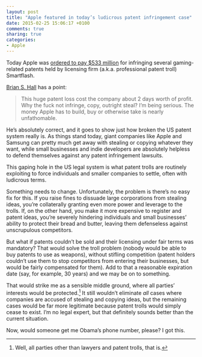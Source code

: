 ```yaml
---
layout: post
title: "Apple featured in today’s ludicrous patent infringement case"
date: 2015-02-25 15:06:17 +0100
comments: true
sharing: true
categories: 
- Apple
---
```


Today Apple was [ordered to pay $533 million](http://appleinsider.com/articles/15/02/25/jury-orders-apple-to-pay-533m-for-infringing-gaming-patents) for infringing several gaming-related patents held by licensing firm (a.k.a. professional patent troll) Smartflash. 

[Brian S. Hall](http://www.brianshall.com/jury-orders-apple-to-pay/) has a point:

> This huge patent loss cost the company about 2 days worth of profit. Why the fuck not infringe, copy, outright steal? I’m being serious. The money Apple has to build, buy or otherwise take is nearly unfathomable.

He’s absolutely correct, and it goes to show just how broken the US patent system really is. As things stand today, giant companies like Apple and Samsung can pretty much get away with stealing or copying whatever they want, while small businesses and indie developers are absolutely helpless to defend themselves against any patent infringement lawsuits. 

This gaping hole in the US legal system is what patent trolls are routinely exploiting to force individuals and smaller companies to settle, often with ludicrous terms.

Something needs to change. Unfortunately, the problem is there’s no easy fix for this. If you raise fines to dissuade large corporations from stealing ideas, you’re collaterally granting even more power and leverage to the trolls. If, on the other hand, you make it more expensive to register and patent ideas, you’re severely hindering individuals and small businesses’ ability to protect their bread and butter, leaving them defenseless against unscrupulous competitors.

But what if patents couldn’t be sold and their licensing under fair terms was mandatory? That would solve the troll problem (nobody would be able to buy patents to use as weapons), without stifling competition (patent holders couldn’t use them to stop competitors from entering their businesses, but would be fairly compensated for them). Add to that a reasonable expiration date (say, for example, 30 years) and we may be on to something.

That would strike me as a sensible middle ground, where all parties’ interests would be protected.[^Patents1] It still wouldn’t eliminate _all_ cases where companies are accused of stealing and copying ideas, but the remaining cases would be far more legitimate because patent trolls would simply cease to exist. I’m no legal expert, but that definitely sounds better than the current situation.

[^Patents1]: Well, all parties other than lawyers and patent trolls, that is.

Now, would someone get me Obama’s phone number, please? I got this.